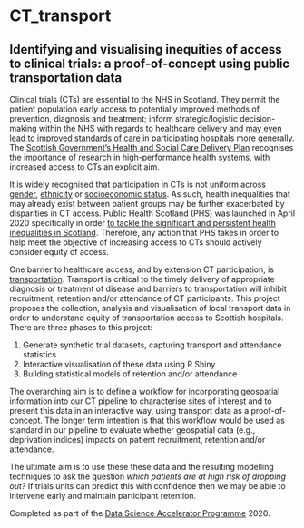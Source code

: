 # CT_transport

Identifying and visualising inequities of access to clinical trials: a proof-of-concept using public transportation data
------------------------------------------------------------------------------------------------------------------------

Clinical trials (CTs) are essential to the NHS in Scotland.  They permit the patient population early access to potentially improved methods of prevention, diagnosis and treatment; inform strategic/logistic decision-making within the NHS with regards to healthcare delivery and [may even lead to improved standards of care](https://pubmed.ncbi.nlm.nih.gov/18362259/) in participating hospitals more generally.  The [Scottish Government’s Health and Social Care Delivery Plan](https://www.gov.scot/binaries/content/documents/govscot/publications/strategy-plan/2016/12/health-social-care-delivery-plan/documents/00511950-pdf/00511950-pdf/govscot%3Adocument/00511950.pdf) recognises the importance of research in high-performance health systems, with increased access to CTs an explicit aim.

It is widely recognised that participation in CTs is not uniform across [gender](https://www.ncbi.nlm.nih.gov/pmc/articles/PMC1761670/), [ethnicity](https://www.ncbi.nlm.nih.gov/pmc/articles/PMC1324792/) or [socioeconomic status](https://pubmed.ncbi.nlm.nih.gov/11956272/).  As such, health inequalities that may already exist between patient groups may be further exacerbated by disparities in CT access.  Public Health Scotland (PHS) was launched in April 2020 specifically in order [to tackle the significant and persistent health inequalities in Scotland](https://publichealthreform.scot/public-health-scotland/about-public-health-scotland/public-health-scotland-overview).  Therefore, any action that PHS takes in order to help meet the objective of increasing access to CTs should actively consider equity of access.

One barrier to healthcare access, and by extension CT participation, is [transportation](https://pubmed.ncbi.nlm.nih.gov/23543372/).  Transport is critical to the timely delivery of appropriate diagnosis or treatment of disease and barriers to transportation will inhibit recruitment, retention and/or attendance of CT participants. This project proposes the collection, analysis and visualisation of local transport data in order to understand equity of transportation access to Scottish hospitals.
There are three phases to this project:

1. Generate synthetic trial datasets, capturing transport and attendance statistics
2. Interactive visualisation of these data using R Shiny
3. Building statistical models of retention and/or attendance

The overarching aim is to define a workflow for incorporating geospatial information into our CT pipeline to characterise sites of interest and to present this data in an interactive way, using transport data as a proof-of-concept.  The longer term intention is that this workflow would be used as standard in our pipeline to evaluate whether geospatial data (e.g., deprivation indices) impacts on patient recruitment, retention and/or attendance.

The ultimate aim is to use these these data and the resulting modelling techniques to ask the question _which patients are at high risk of dropping out?_  If trials units can predict this with confidence then we may be able to intervene early and maintain participant retention.

Completed as part of the [Data Science Accelerator Programme](https://www.thedatalab.com/news/data-science-accelerator-programme/) 2020.

